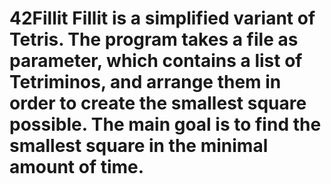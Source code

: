 # 42Fillit Fillit is a simplified variant of Tetris. The program takes a file as parameter, which contains a list of Tetriminos, and arrange them in order to create the smallest square possible. The main goal is to find the smallest square in the minimal amount of time. 
